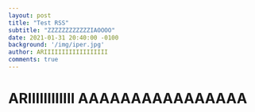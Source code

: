 ```yaml
---
layout: post
title: "Test RSS"
subtitle: "ZZZZZZZZZZZZIAOOOO"
date: 2021-01-31 20:40:00 -0100
background: '/img/iper.jpg'
author: ARIIIIIIIIIIIIIIIIII
comments: true
---
```



# ARIIIIIIIIIIII AAAAAAAAAAAAAAAA